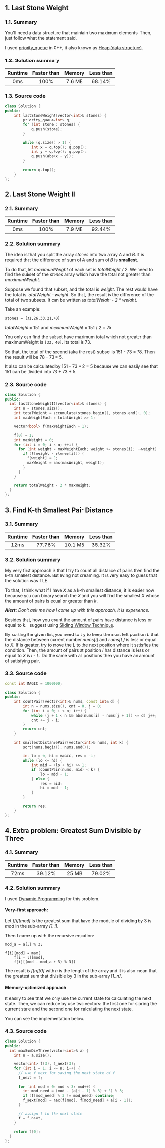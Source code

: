 ## 1. Last Stone Weight
### 1.1. Summary
You'll need a data structure that maintain two maximum elements.
Then, just follow what the statement said.

I used [priority_queue](https://www.cplusplus.com/reference/queue/priority_queue/) in C++, it also known as [Heap (data structure)](https://en.wikipedia.org/wiki/Heap_(data_structure)).

### 1.2. Solution summary
| Runtime  | Faster than | Memory   | Less than |
| :----:   | :----:      | :----:   | :----:    |
| 0ms      | 100%        | 7.6 MB   | 68.14%    |

### 1.3. Source code
```cpp
class Solution {
public:
    int lastStoneWeight(vector<int>& stones) {
        priority_queue<int> q;
        for (int stone : stones) {
            q.push(stone);
        }

        while (q.size() > 1) {
            int x = q.top(); q.pop();
            int y = q.top(); q.pop();
            q.push(abs(x - y));
        }

        return q.top();
    }
};
```

## 2. Last Stone Weight II
### 2.1. Summary
| Runtime  | Faster than | Memory   | Less than |
| :----:   | :----:      | :----:   | :----:    |
| 0ms      | 100%        | 7.9 MB   | 92.44%    |

### 2.2. Solution summary
The idea is that you split the array *stones* into two array *A* and *B*.
It is required that the difference of sum of *A* and sum of *B*
is **smallest**.

To do that, let *maximumWeight* of each set is *totalWeight / 2*.
We need to find the subset of the *stones* array which have the total
not greater than *maximumWeight*.

Suppose we found that subset, and the total is *weight*.
The rest would have the total is *totalWeight - weight*. So that,
the result is the difference of the total of two subsets. It can be
written as *totalWeight - 2 * weight*.

Take an example:
```
stones = [31,26,33,21,40]
```

*totalWeight* = 151 and *maximumWeight* = 151 / 2 = 75

You only can find the subset have maximum total which not greater
than maximumWeight is `[33, 40]`. Its total is 73.

So that, the total of the second (aka the rest) subset
is 151 - 73 = 78. Then the result will be 78 - 73 = 5.

It also can be calculated by 151 - 73 * 2 = 5 because we can easily
see that 151 can be divided into 73 + 73 + 5.

### 2.3. Source code
```cpp
class Solution {
public:
  int lastStoneWeightII(vector<int>& stones) {
    int n = stones.size();
    int totalWeight = accumulate(stones.begin(), stones.end(), 0);
    int maxWeightEach = totalWeight >> 1;

    vector<bool> f(maxWeightEach + 1);

    f[0] = 1;
    int maxWeight = 0;
    for (int i = 0; i < n; ++i) {
      for (int weight = maxWeightEach; weight >= stones[i]; --weight) {
        if (f[weight - stones[i]]) {
          f[weight] = 1;
          maxWeight = max(maxWeight, weight);
        }
      }
    }

    return totalWeight - 2 * maxWeight;
  }
};
```

## 3. Find K-th Smallest Pair Distance
### 3.1. Summary
| Runtime  | Faster than | Memory   | Less than |
| :----:   | :----:      | :----:   | :----:    |
| 12ms     | 77.78%      | 10.1 MB  | 35.32%    |

### 3.2. Solution summary
My very first approach is that I try to count all distance
of pairs then find the k-th smallest distance. But living not
dreaming. It is very easy to guess that the solution was TLE.

To that, I think what if I have *X* as a k-th smallest
distance, it is easier now because you can binary search the
*X* and you will find the smallest *X* whose the amount of
pairs is equal or greater than *k*.

***Alert:** Don't ask me how I come up with this approach, it
is experience.*

Besides that, how you count the amount of pairs have
distance is less or equal to *k*. I suggest using [Sliding 
Window Technique](https://www.geeksforgeeks.org/window-sliding-technique/).

By sorting the given list, you need to try to keep the most
left position *L* that the distance between current number
*nums[i]* and *nums[L]* is less or equal to *X*. If is greater,
try to move the *L* to the next position where it satisfies the
condition. Then, the amount of pairs at position *i* has
distance is less or equal to *X* is *i - L*. Do the same with
all positions then you have an amount of satisfying pair.

### 3.3. Source code
```cpp
const int MAGIC = 1000000;

class Solution {
public:
    int countPair(vector<int>& nums, const int& d) {
        int n = nums.size(), cnt = 0, j = 0;
        for (int i = 0; i < n; i++) {
            while (j + 1 < n && abs(nums[i] - nums[j + 1]) <= d) j++;
            cnt += j - i;
        }
        return cnt;
    }

    int smallestDistancePair(vector<int>& nums, int k) {
        sort(nums.begin(), nums.end());

        int lo = 0, hi = MAGIC, res = -1;
        while (lo <= hi) {
            int mid = (lo + hi) >> 1;
            if (countPair(nums, mid) < k) {
                lo = mid + 1;
            } else {
                res = mid;
                hi = mid - 1;
            }
        }

        return res;
    }
};
```

## 4. Extra problem: Greatest Sum Divisible by Three
### 4.1. Summary
| Runtime  | Faster than | Memory   | Less than |
| :----:   | :----:      | :----:   | :----:    |
| 72ms     | 39.12%      | 25 MB    | 79.02%    |

### 4.2. Solution summary
I used [Dynamic Programming](https://vnoi.info/wiki/translate/topcoder/dynamic-programming.md)
for this problem.

#### Very-first approach:
Let *f[i][mod]* is the greatest sum that have the module of
dividing by 3 is *mod* in the sub-array *[1..i]*.

Then I came up with the recursive equation:

```
mod_a = a[i] % 3;

f[i][mod] = max(
    f[i - 1][mod],
    f[i][(mod - mod_a + 3) % 3])
```

The result is *f[n][0]* with *n* is the length of the array and
it is also mean that the greatest sum that divisible by 3 in the
sub-array *[1..n]*.

#### Memory-optimized approach
It easily to see that we only use the current state for
calculating the next state. Then, we can reduce by use
two vectors: the first one for storing the current state and
the second one for calculating the next state.

You can see the implementation below.

### 4.3. Source code
```cpp
class Solution {
public:
  int maxSumDivThree(vector<int>& a) {
    int n = a.size();

    vector<int> f(3), f_next(3);
    for (int i = 1; i <= n; i++) {
      // use f_next for saving the next state of f
      f_next = f;

      for (int mod = 0; mod < 3; mod++) {
        int mod_need = (mod - (a[i - 1] % 3) + 3) % 3;
        if (f[mod_need] % 3 != mod_need) continue;
        f_next[mod] = max(f[mod], f[mod_need] + a[i - 1]);
      }

      // assign f to the next state
      f = f_next;
    }

    return f[0];
  }
};
```
